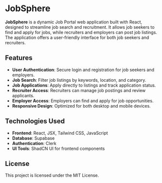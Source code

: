 # JobSphere

**JobSphere** is a dynamic Job Portal web application built with React, designed to streamline job search and recruitment. It allows job seekers to find and apply for jobs, while recruiters and employers can post job listings. The application offers a user-friendly interface for both job seekers and recruiters.

## Features


- **User Authentication**: Secure login and registration for job seekers and employers.
- **Job Search**: Filter job listings by keywords, location, and category.
- **Job Applications**: Apply directly to listings and track application status.
- **Recruiter Access**: Recruiters can manage job postings and review applicants.
- **Employer Access**: Employers can find and apply for job opportunities.
- **Responsive Design**: Optimized for both desktop and mobile devices.

## Technologies Used

- **Frontend**: React, JSX, Tailwind CSS, JavaScript
- **Database**: Supabase
- **Authentication**: Clerk
- **UI Tools**: ShadCN UI for frontend components



## License

This project is licensed under the MIT License.
